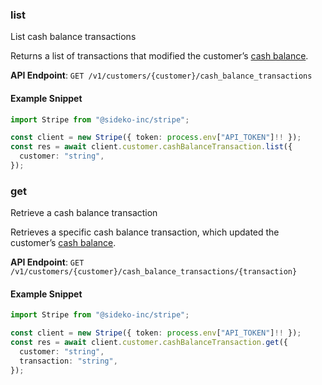
### list <a name="list"></a>
List cash balance transactions

<p>Returns a list of transactions that modified the customer’s <a href="/docs/payments/customer-balance">cash balance</a>.</p>

**API Endpoint**: `GET /v1/customers/{customer}/cash_balance_transactions`

#### Example Snippet

```typescript
import Stripe from "@sideko-inc/stripe";

const client = new Stripe({ token: process.env["API_TOKEN"]!! });
const res = await client.customer.cashBalanceTransaction.list({
  customer: "string",
});
```

### get <a name="get"></a>
Retrieve a cash balance transaction

<p>Retrieves a specific cash balance transaction, which updated the customer’s <a href="/docs/payments/customer-balance">cash balance</a>.</p>

**API Endpoint**: `GET /v1/customers/{customer}/cash_balance_transactions/{transaction}`

#### Example Snippet

```typescript
import Stripe from "@sideko-inc/stripe";

const client = new Stripe({ token: process.env["API_TOKEN"]!! });
const res = await client.customer.cashBalanceTransaction.get({
  customer: "string",
  transaction: "string",
});
```
